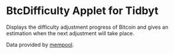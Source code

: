 # BtcDifficulty Applet for Tidbyt

Displays the difficulty adjustment progress of Bitcoin and gives an estimation when the next adjustment will take place.

Data provided by [mempool](https://github.com/mempool).
